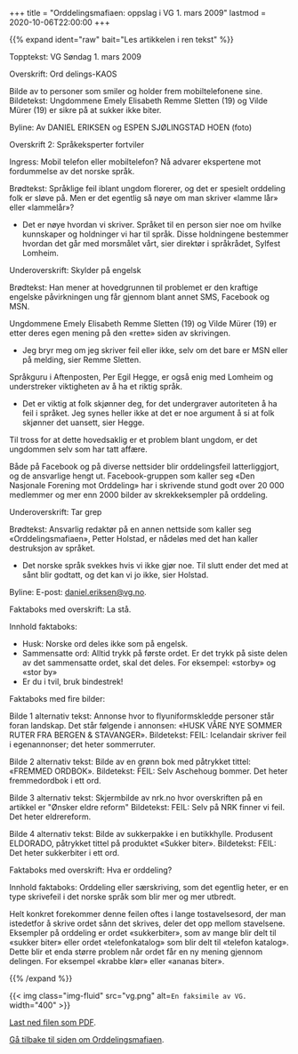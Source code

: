 +++
title = "Orddelingsmafiaen: oppslag i VG 1. mars 2009"
lastmod = 2020-10-06T22:00:00
+++

<!-- markdownlint-disable MD034 -->

{{% expand
	ident="raw"
	bait="Les artikkelen i ren tekst"
%}}

Topptekst: VG Søndag 1. mars 2009

Overskrift: Ord delings-KAOS

Bilde av to personer som smiler og holder frem mobiltelefonene sine. Bildetekst: Ungdommene Emely Elisabeth Remme Sletten (19) og Vilde Mürer (19) er sikre på at sukker ikke biter.

Byline: Av DANIEL ERIKSEN og ESPEN SJØLINGSTAD HOEN (foto)

Overskrift 2: Språkeksperter fortviler

Ingress: Mobil telefon eller mobiltelefon? Nå advarer ekspertene mot fordummelse av det norske språk.

Brødtekst: Språklige feil iblant ungdom florerer, og det er spesielt orddeling folk er sløve på. Men er det egentlig så nøye om man skriver «lamme lår» eller «lammelår»?

- Det er nøye hvordan vi skriver. Språket til en person sier noe om hvilke kunnskaper og holdninger vi har til språk. Disse holdningene bestemmer hvordan det går med morsmålet vårt, sier direktør i språkrådet, Sylfest Lomheim.

Underoverskrift: Skylder på engelsk

Brødtekst: Han mener at hovedgrunnen til problemet er den kraftige engelske påvirkningen ung får gjennom blant annet SMS, Facebook og MSN.

Ungdommene Emely Elisabeth Remme Sletten (19) og Vilde Mürer (19) er etter deres egen mening på den «rette» siden av skrivingen.

- Jeg bryr meg om jeg skriver feil eller ikke, selv om det bare er MSN eller på melding, sier Remme Sletten.

Språkguru i Aftenposten, Per Egil Hegge, er også enig med Lomheim og understreker viktigheten av å ha et riktig språk.

- Det er viktig at folk skjønner deg, for det undergraver autoriteten å ha feil i språket. Jeg synes heller ikke at det er noe argument å si at folk skjønner det uansett, sier Hegge.

Til tross for at dette hovedsaklig er et problem blant ungdom, er det ungdommen selv som har tatt affære.

Både på Facebook og på diverse nettsider blir orddelingsfeil latterliggjort, og de ansvarlige hengt ut. Facebook-gruppen som kaller seg «Den Nasjonale Forening mot Orddeling» har i skrivende stund godt over 20 000 medlemmer og mer enn 2000 bilder av skrekkeksempler på orddeling.

Underoverskrift: Tar grep

Brødtekst: Ansvarlig redaktør på en annen nettside som kaller seg «Orddelingsmafiaen», Petter Holstad, er nådeløs med det han kaller destruksjon av språket.

- Det norske språk svekkes hvis vi ikke gjør noe. Til slutt ender det med at sånt blir godtatt, og det kan vi jo ikke, sier Holstad.

Byline: E-post: daniel.eriksen@vg.no.

Faktaboks med overskrift: La stå.

Innhold faktaboks:
- Husk: Norske ord deles ikke som på engelsk.
- Sammensatte ord: Alltid trykk på første ordet.
Er det trykk på siste delen av det sammensatte ordet, skal det deles. For eksempel: «storby» og «stor by»
- Er du i tvil, bruk bindestrek!

Faktaboks med fire bilder:

Bilde 1 alternativ tekst: Annonse hvor to flyuniformskledde personer står foran landskap. Det står følgende i annonsen: «HUSK VÅRE NYE SOMMER RUTER FRA BERGEN & STAVANGER».
Bildetekst: FEIL: Icelandair skriver feil i egenannonser; det heter sommerruter.

Bilde 2 alternativ tekst: Bilde av en grønn bok med påtrykket tittel: «FREMMED ORDBOK».
Bildetekst: FEIL: Selv Aschehoug bommer. Det heter fremmedordbok i ett ord.

Bilde 3 alternativ tekst: Skjermbilde av nrk.no hvor overskriften på en artikkel er "Ønsker eldre reform"
Bildetekst: FEIL: Selv på NRK finner vi feil. Det heter eldrereform.

Bilde 4 alternativ tekst: Bilde av sukkerpakke i en butikkhylle. Produsent ELDORADO, påtrykket tittel på produktet «Sukker biter».
Bildetekst: FEIL: Det heter sukkerbiter i ett ord.

Faktaboks med overskrift: Hva er orddeling?

Innhold faktaboks: Orddeling eller særskriving, som det egentlig heter, er en type skrivefeil i det norske språk som blir mer og mer utbredt.

Helt konkret forekommer denne feilen oftes i lange tostavelsesord, der man istedetfor å skrive ordet sånn det skrives, deler det opp mellom stavelsene. Eksempler på orddeling er ordet «sukkerbiter», som av mange blir delt til «sukker biter» eller ordet «telefonkatalog» som blir delt til «telefon katalog». Dette blir et enda større problem når ordet får en ny mening gjennom delingen. For eksempel «krabbe klør» eller «ananas biter».

{{% /expand %}}

{{< img
    class="img-fluid"
    src="vg.png"
    alt=`En faksimile av VG.`
    width="400"
    >}}

[Last ned filen som PDF](vg.pdf).

[Gå tilbake til siden om Orddelingsmafiaen](../orddelingsmafiaen).